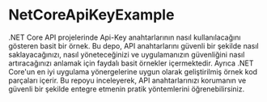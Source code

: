 # NetCoreApiKeyExample
.NET Core API projelerinde Api-Key anahtarlarının nasıl kullanılacağını gösteren basit bir örnek.
Bu depo, API anahtarlarını güvenli bir şekilde nasıl saklayacağınızı, nasıl yöneteceğinizi ve uygulamanızın güvenliğini nasıl artıracağınızı anlamak için faydalı basit örnekler içermektedir. Ayrıca .NET Core'un en iyi uygulama yönergelerine uygun olarak geliştirilmiş örnek kod parçaları içerir. Bu repoyu inceleyerek, API anahtarlarınızı korumanın ve güvenli bir şekilde entegre etmenin pratik yöntemlerini öğrenebilirsiniz.
